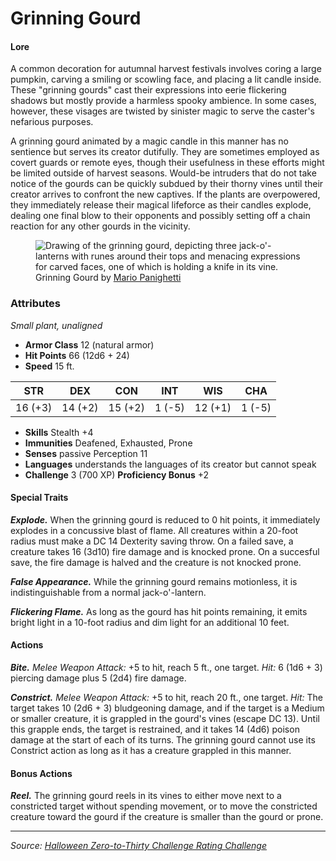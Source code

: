 # Grinning Gourd

#### Lore

A common decoration for autumnal harvest festivals involves coring a large pumpkin, carving a smiling or scowling face, and placing a lit candle inside. These "grinning gourds" cast their expressions into eerie flickering shadows but mostly provide a harmless spooky ambience. In some cases, however, these visages are twisted by sinister magic to serve the caster's nefarious purposes.

A grinning gourd animated by a magic candle in this manner has no sentience but serves its creator dutifully. They are sometimes employed as covert guards or remote eyes, though their usefulness in these efforts might be limited outside of harvest seasons. Would-be intruders that do not take notice of the gourds can be quickly subdued by their thorny vines until their creator arrives to confront the new captives. If the plants are overpowered, they immediately release their magical lifeforce as their candles explode, dealing one final blow to their opponents and possibly setting off a chain reaction for any other gourds in the vicinity.

<figure>
  <img src="https://github.com/mpanighetti/dnd5e-030crc/raw/main/artwork/grinning-gourd-mario-panighetti.png" alt="Drawing of the grinning gourd, depicting three jack-o'-lanterns with runes around their tops and menacing expressions for carved faces, one of which is holding a knife in its vine." />
  <figcaption>Grinning Gourd by <a href="https://mario.panighetti.net/">Mario Panighetti</a></figcaption>
</figure>

### Attributes

_Small plant, unaligned_

- **Armor Class** 12 (natural armor)
- **Hit Points** 66 (12d6 + 24)
- **Speed** 15 ft.

|  STR  |  DEX  |  CON  |  INT  |  WIS  |  CHA  |
|:-----:|:-----:|:-----:|:-----:|:-----:|:-----:|
|16 (+3)|14 (+2)|15 (+2)| 1 (-5)|12 (+1)| 1 (-5)|

- **Skills** Stealth +4
- **Immunities** Deafened, Exhausted, Prone
- **Senses** passive Perception 11
- **Languages** understands the languages of its creator but cannot speak
- **Challenge** 3 (700 XP) **Proficiency Bonus** +2

#### Special Traits

_**Explode.**_ When the grinning gourd is reduced to 0 hit points, it immediately explodes in a concussive blast of flame. All creatures within a 20-foot radius must make a DC 14 Dexterity saving throw. On a failed save, a creature takes 16 (3d10) fire damage and is knocked prone. On a succesful save, the fire damage is halved and the creature is not knocked prone.

_**False Appearance.**_ While the grinning gourd remains motionless, it is indistinguishable from a normal jack-o'-lantern.

_**Flickering Flame.**_ As long as the gourd has hit points remaining, it emits bright light in a 10-foot radius and dim light for an additional 10 feet.

#### Actions

_**Bite.**_ _Melee Weapon Attack:_ +5 to hit, reach 5 ft., one target. _Hit:_ 6 (1d6 + 3) piercing damage plus 5 (2d4) fire damage.

_**Constrict.**_ _Melee Weapon Attack:_ +5 to hit, reach 20 ft., one target. _Hit:_ The target takes 10 (2d6 + 3) bludgeoning damage, and if the target is a Medium or smaller creature, it is grappled in the gourd's vines (escape DC 13). Until this grapple ends, the target is restrained, and it takes 14 (4d6) poison damage at the start of each of its turns. The grinning gourd cannot use its Constrict action as long as it has a creature grappled in this manner.

#### Bonus Actions

_**Reel.**_ The grinning gourd reels in its vines to either move next to a constricted target without spending movement, or to move the constricted creature toward the gourd if the creature is smaller than the gourd or prone.

---

_Source: [Halloween Zero-to-Thirty Challenge Rating Challenge](https://github.com/mpanighetti/dnd5e-030crc)_
